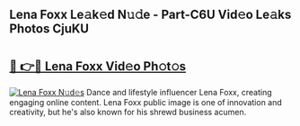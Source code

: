 ## Lena Foxx Le𝚊k𝚎d N𝚞𝚍e - Part-C6U Vid𝚎o Le𝚊ks Photos CjuKU

# <h2><a href="http://fbf6fyb.evod.top/?m=Lena+Foxx">🔗 👉🔴 Lena Foxx Vid𝚎o Ph𝚘t𝚘s</a></h2>

[![Lena Foxx N𝚞d𝚎s](https://i.imgur.com/8V9OHl7.gif)](http://fbf6fyb.evod.top/?m=Lena+Foxx)
Dance and lifestyle influencer Lena Foxx, creating engaging online content. Lena Foxx public image is one of innovation and creativity, but he's also known for his shrewd business acumen. 
